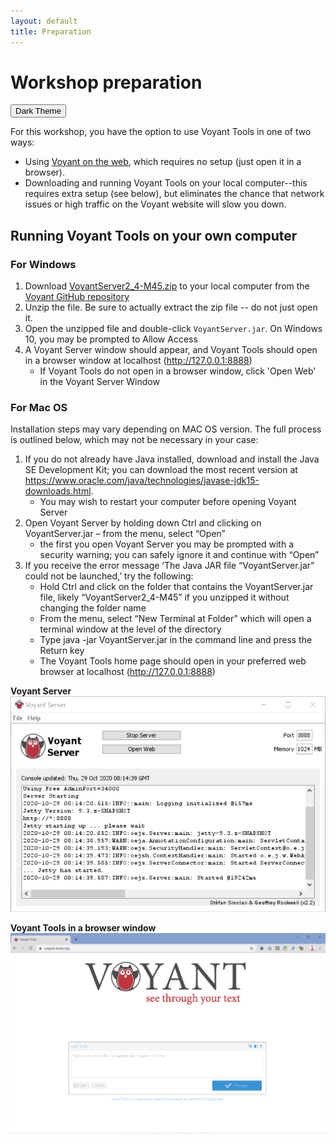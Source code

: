 ```yaml
---
layout: default
title: Preparation
---
```


# Workshop preparation 

<button class="btn js-toggle-dark-mode">Dark Theme</button>

<script>
const toggleDarkMode = document.querySelector('.js-toggle-dark-mode');

jtd.addEvent(toggleDarkMode, 'click', function(){
  if (jtd.getTheme() === 'dark') {
    jtd.setTheme('mcmaster');
    toggleDarkMode.textContent = 'Dark theme';
  } else {
    jtd.setTheme('dark');
    toggleDarkMode.textContent = 'Light theme';
  }
});
</script>

  
For this workshop, you have the option to use Voyant Tools in one of two ways: 
- Using [Voyant on the web](https://voyant-tools.org/), which requires no setup (just open it in a browser).
- Downloading and running Voyant Tools on your local computer--this requires extra setup (see below), but eliminates the chance that network issues or high traffic on the Voyant website will slow you down. 

## Running Voyant Tools on your own computer
### For Windows
1. Download [VoyantServer2_4-M45.zip](https://github.com/sgsinclair/VoyantServer/releases/download/2.4.0-M45/VoyantServer2_4-M45.zip) to your local computer from the [Voyant GitHub repository](https://github.com/sgsinclair/VoyantServer/releases/tag/2.4.0-M45)
2. Unzip the file. Be sure to actually extract the zip file -- do not just open it.
3. Open the unzipped file and double-click ```VoyantServer.jar```. On Windows 10, you may be prompted to Allow Access
4. A Voyant Server window should appear, and Voyant Tools should open in a browser window at localhost (http://127.0.0.1:8888)
    * If Voyant Tools do not open in a browser window, click 'Open Web' in the Voyant Server Window

### For Mac OS 
Installation steps may vary depending on MAC OS version. The full process is outlined below, which may not be necessary in your case: 
1. If you do not already have Java installed, download and install the Java SE Development Kit; you can download the most recent version at https://www.oracle.com/java/technologies/javase-jdk15-downloads.html.
    * You may wish to restart your computer before opening Voyant Server
2. Open Voyant Server by holding down Ctrl and clicking on VoyantServer.jar – from the menu, select “Open”
    * the first you open Voyant Server you may be prompted with a security warning; you can safely ignore it and continue with “Open” 
3. If you receive the error message ‘The Java JAR file “VoyantServer.jar” could not be launched,’ try the following:
    * Hold Ctrl and click on the folder that contains the VoyantServer.jar file, likely “VoyantServer2_4-M45” if you unzipped it without changing the folder name
    * From the menu, select “New Terminal at Folder” which will open a terminal window at the level of the directory
    * Type  java -jar VoyantServer.jar in the command line and press the Return key 
    * The Voyant Tools home page should open in your preferred web browser at localhost (http://127.0.0.1:8888)


**Voyant Server**
![Voyant Server Window](figures/voyant-server.png)

**Voyant Tools in a browser window**
![Voyant Tools in a browser](figures/voyant-browser.png)
